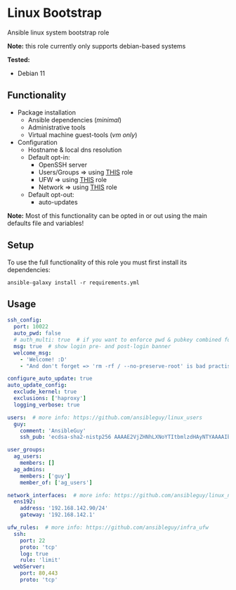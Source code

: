 # Linux Bootstrap
Ansible linux system bootstrap role

**Note:** this role currently only supports debian-based systems

**Tested:**
* Debian 11

## Functionality

* Package installation
  * Ansible dependencies (_minimal_)
  * Administrative tools
  * Virtual machine guest-tools (_vm only_)
* Configuration
  * Hostname & local dns resolution
  * Default opt-in:
    * OpenSSH server
    * Users/Groups => using [THIS](https://github.com/ansibleguy/linux_users) role
    * UFW => using [THIS](https://github.com/ansibleguy/infra_ufw) role
    * Network => using [THIS](https://github.com/ansibleguy/linux_networking) role
  * Default opt-out:
    * auto-updates


**Note:** Most of this functionality can be opted in or out using the main defaults file and variables!


## Setup
To use the full functionality of this role you must first install its dependencies:

```
ansible-galaxy install -r requirements.yml
```

## Usage

```yaml
ssh_config:
  port: 10022
  auto_pwd: false
  # auth_multi: true  # if you want to enforce pwd & pubkey combined for ssh-authentication
  msg: true  # show login pre- and post-login banner
  welcome_msg:
    - 'Welcome! :D'
    - "And don't forget => 'rm -rf / --no-preserve-root' is bad practise"

configure_auto_update: true
auto_update_config:
  exclude_kernel: true
  exclusions: ['haproxy']
  logging_verbose: true

users:  # more info: https://github.com/ansibleguy/linux_users
  guy:
    comment: 'AnsibleGuy'
    ssh_pub: 'ecdsa-sha2-nistp256 AAAAE2VjZHNhLXNoYTItbmlzdHAyNTYAAAAIbmlzdHAyNTYAAABBBKkIlii1iJM240yPSPS5WhrdQwGFa7BTJZ59ia40wgVWjjg1JlTtr9K2W66fNb2zNO7tLkaNzPddMEsov2bJAno= guy@ansibleguy.net'

user_groups:
  ag_users:
    members: []
  ag_admins:
    members: ['guy']
    member_of: ['ag_users']

network_interfaces:  # more info: https://github.com/ansibleguy/linux_networking
  ens192:
    address: '192.168.142.90/24'
    gateway: '192.168.142.1'

ufw_rules:  # more info: https://github.com/ansibleguy/infra_ufw
  ssh:
    port: 22
    proto: 'tcp'
    log: true
    rule: 'limit'
  webServer:
    port: 80,443
    proto: 'tcp'
```
